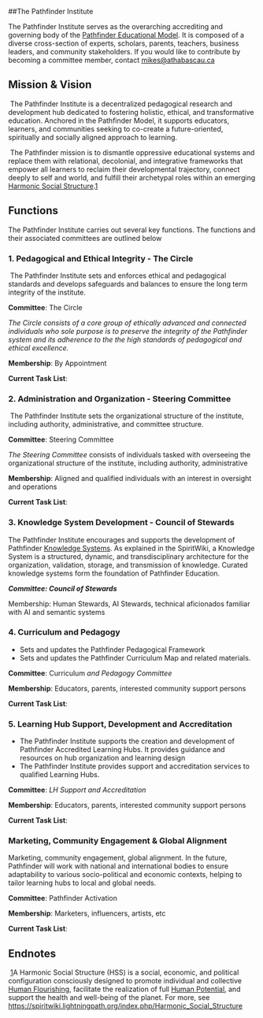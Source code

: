 ##The Pathfinder Institute

The Pathfinder Institute serves as the overarching accrediting and governing body of the [Pathfinder Educational Model](https://spiritwiki.lightningpath.org/indexphp/Pathfinder_Educational_Model). It is composed of a diverse cross-section of experts, scholars, parents, teachers, business leaders, and community stakeholders. If you would like to contribute by becoming a committee member, contact mikes@athabascau.ca

## Mission & Vision

​	The Pathfinder Institute is a decentralized pedagogical research and development hub dedicated to fostering holistic, ethical, and transformative education. Anchored in the Pathfinder Model, it supports educators, learners, and communities seeking to co-create a future-oriented, spiritually and socially aligned approach to learning.

​	The Pathfinder mission is to dismantle oppressive educational systems and replace them with relational, decolonial, and integrative frameworks that empower all learners to reclaim their developmental trajectory, connect deeply to self and world, and fulfill their archetypal roles within an emerging [Harmonic Social Structure](https://spiritwiki.lightningpath.org/index.php/Harmonic_Social_Structure).[1](#sdfootnote1sym)

## Functions

The Pathfinder Institute carries out several key functions. The functions and their associated committees are outlined below

### 1. Pedagogical and Ethical Integrity - The Circle

​	The Pathfinder Institute sets and enforces ethical and pedagogical standards and develops safeguards and balances to ensure the long term integrity of the institute.  

**Committee**: The Circle  

*The Circle consists of a core group of ethically advanced and connected individuals who sole purpose is to preserve the integrity of the Pathfinder system and its adherence to the the high standards of pedagogical and ethical excellence.*

**Membership**: By Appointment

**Current Task List**: 

### 2. Administration and Organization - Steering Committee

​	 The Pathfinder Institute sets the organizational structure of the institute, including authority, administrative, and committee structure. 

**Committee**: Steering Committee

*The Steering Committee* consists of individuals tasked with overseeing the organizational structure of the institute, including authority, administrative  

**Membership**: Aligned and qualified individuals with an interest in oversight and operations 

**Current Task List**: 

### 3. Knowledge System Development - Council of Stewards

The Pathfinder Institute encourages and supports the development of Pathfinder [Knowledge Systems](https://spiritwiki.lightningpath.org/index.php/Knowledge_System). As explained in the SpiritWiki, a Knowledge System is a structured, dynamic, and transdisciplinary architecture for the organization, validation, storage, and transmission of knowledge. Curated knowledge systems form the foundation of Pathfinder Education.

***Committee: Council of Stewards***

Membership: Human Stewards, AI Stewards, technical aficionados familiar with AI and semantic systems 

### 4. Curriculum and Pedagogy 

- Sets and updates the Pathfinder Pedagogical Framework
- Sets and updates the Pathfinder Curriculum Map and related materials.

**Committee**: Curriculum *and Pedagogy Committee*

**Membership**: Educators, parents, interested community support persons

**Current Task List**: 

### 5. Learning Hub Support, Development and Accreditation

- The Pathfinder Institute supports the creation and development of Pathfinder Accredited Learning Hubs. It provides guidance and resources on hub organization and learning design  
- The Pathfinder Institute provides support and accreditation services to qualified Learning Hubs.  

**Committee**: *LH Support and Accreditation*

**Membership**: Educators, parents, interested community support persons

**Current Task List**: 

### Marketing, Community Engagement & Global Alignment

Marketing, community engagement, global alignment. In the future, Pathfinder will work with national and international bodies to ensure adaptability to various socio-political and economic contexts, helping to tailor learning hubs to local and global needs.

**Committee**: Pathfinder Activation

**Membership**: Marketers, influencers, artists, etc

**Current Task List**: 

## Endnotes

​	[1](#sdfootnote1anc)A Harmonic Social Structure (HSS) is a social, economic, and political configuration consciously designed to promote individual and collective [Human 	Flourishing](https://spiritwiki.lightningpath.org/index.php/Human_Flourishing), facilitate the realization of full [Human 	Potential](https://spiritwiki.lightningpath.org/index.php/Human_Potential), and support the health and well-being of the planet. For more, see https://spiritwiki.lightningpath.org/index.php/Harmonic_Social_Structure
